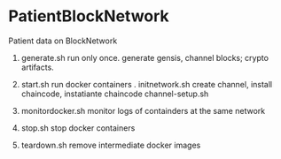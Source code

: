 # PatientBlockNetwork
Patient data on BlockNetwork

1. generate.sh  run only once.  generate gensis, channel blocks; crypto artifacts.
2. start.sh     run docker containers
    . initnetwork.sh       create channel, install chaincode, instatiante chaincode
       channel-setup.sh
3. monitordocker.sh     monitor logs of containders at the same network

5. stop.sh      stop docker containers
6. teardown.sh  remove intermediate docker images
